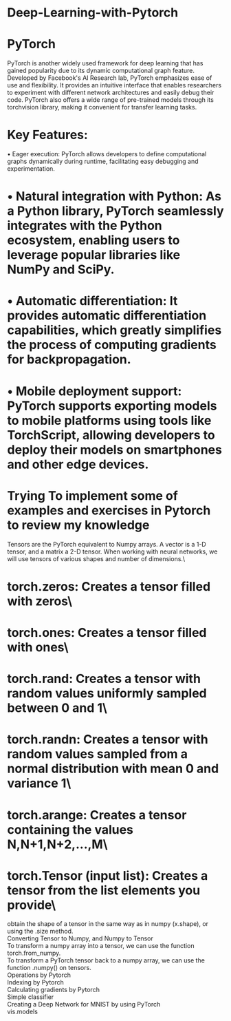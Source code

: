 # Deep-Learning-with-Pytorch

# PyTorch
PyTorch is another widely used framework for deep learning that has gained popularity due to its dynamic computational graph feature. Developed by Facebook's AI Research lab, PyTorch emphasizes ease of use and flexibility. It provides an intuitive interface that enables researchers to experiment with different network architectures and easily debug their code. PyTorch also offers a wide range of pre-trained models through its torchvision library, making it convenient for transfer learning tasks.
# Key Features:
•	Eager execution: PyTorch allows developers to define computational graphs dynamically during runtime, facilitating easy debugging and experimentation.
# •	Natural integration with Python: As a Python library, PyTorch seamlessly integrates with the Python ecosystem, enabling users to leverage popular libraries like NumPy and SciPy.
# •	Automatic differentiation: It provides automatic differentiation capabilities, which greatly simplifies the process of computing gradients for backpropagation.
# •	Mobile deployment support: PyTorch supports exporting models to mobile platforms using tools like TorchScript, allowing developers to deploy their models on smartphones and other edge devices.

# Trying To implement some of examples and exercises in Pytorch to review my knowledge
Tensors are the PyTorch equivalent to Numpy arrays. A vector is a 1-D tensor, and a matrix a 2-D tensor. When working with neural networks, we will use tensors of various shapes and number of dimensions.\
# torch.zeros: Creates a tensor filled with zeros\
# torch.ones: Creates a tensor filled with ones\
# torch.rand: Creates a tensor with random values uniformly sampled between 0 and 1\
# torch.randn: Creates a tensor with random values sampled from a normal distribution with mean 0 and variance 1\
# torch.arange: Creates a tensor containing the values N,N+1,N+2,...,M\
# torch.Tensor (input list): Creates a tensor from the list elements you provide\
obtain the shape of a tensor in the same way as in numpy (x.shape), or using the .size method.\
Converting Tensor to Numpy, and Numpy to Tensor\
To transform a numpy array into a tensor, we can use the function torch.from_numpy.\
To transform a PyTorch tensor back to a numpy array, we can use the function .numpy() on tensors.\
Operations by Pytorch\
Indexing by Pytorch\
Calculating gradients by Pytorch\
Simple classifier\
Creating a Deep Network for MNIST by using PyTorch\
vis.models



